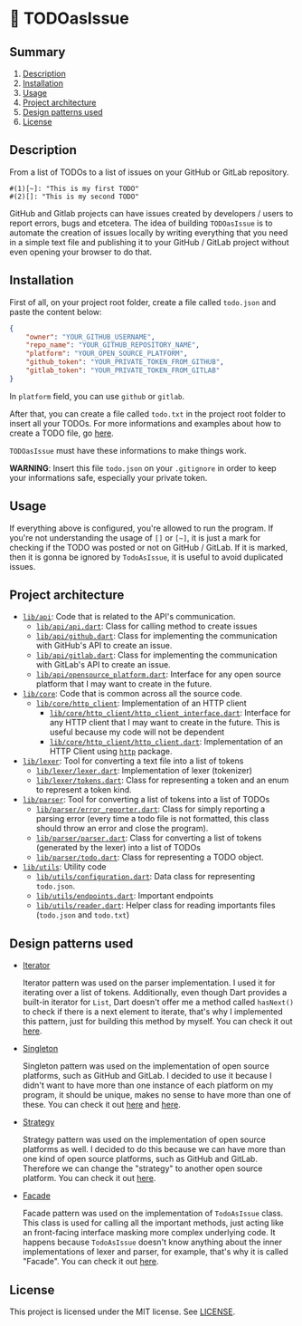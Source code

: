 # :pencil: TODOasIssue

## Summary

1. [Description](#description)
2. [Installation](#installation)
3. [Usage](#usage)
4. [Project architecture](#project-architecture)
5. [Design patterns used](#design-patterns-used)
6. [License](#license)

## Description

From a list of TODOs to a list of issues on your GitHub or GitLab repository.

```
#(1)[~]: "This is my first TODO"
#(2)[]: "This is my second TODO"
```

GitHub and Gitlab projects can have issues created by developers / users to report errors, bugs and etcetera. The idea of building `TODOasIssue` is to automate the creation of issues locally by writing everything that you need in a simple text file and publishing it to your GitHub / GitLab project without even opening your browser to do that.

## Installation
First of all, on your project root folder, create a file called `todo.json` and paste the content below:

```json
{
    "owner": "YOUR_GITHUB_USERNAME",
    "repo_name": "YOUR_GITHUB_REPOSITORY_NAME",
    "platform": "YOUR_OPEN_SOURCE_PLATFORM",
    "github_token": "YOUR_PRIVATE_TOKEN_FROM_GITHUB",
    "gitlab_token": "YOUR_PRIVATE_TOKEN_FROM_GITLAB"
}
```

In `platform` field, you can use `github` or `gitlab`.

After that, you can create a file called `todo.txt` in the project root folder to insert all your TODOs. For more informations and examples about how to create a TODO file, go [here](./examples/).

`TODOasIssue` must have these informations to make things work.

**WARNING**: Insert this file `todo.json` on your `.gitignore` in order to keep your informations safe, especially your private token.

## Usage
If everything above is configured, you're allowed to run the program. If you're not understanding the usage of `[]` or `[~]`, it is just a mark for checking if the TODO was posted or not on GitHub / GitLab. If it is marked, then it is gonna be ignored by `TodoAsIssue`, it is useful to avoid duplicated issues.

## Project architecture
-  [`lib/api`](./lib/api/): Code that is related to the API's communication.
   - [`lib/api/api.dart`](./lib/api/api.dart): Class for calling method to create issues
   - [`lib/api/github.dart`](./lib/api/github.dart): Class for implementing the communication with GitHub's API to create an issue.
   - [`lib/api/gitlab.dart`](./lib/api/gitlab.dart): Class for implementing the communication with GitLab's API to create an issue.
   - [`lib/api/opensource_platform.dart`](./lib/api/opensource_platform.dart): Interface for any open source platform that I may want to create in the future.
-  [`lib/core`](./lib/core/): Code that is common across all the source code.
   - [`lib/core/http_client`](./lib/core/http_client/): Implementation of an HTTP client
     - [`lib/core/http_client/http_client_interface.dart`](./lib/core/http_client/http_client_interface.dart): Interface for any HTTP client that I may want to create in the future. This is useful because my code will not be dependent
     - [`lib/core/http_client/http_client.dart`](./lib/core/http_client/http_client.dart): Implementation of an HTTP Client using [`http`](https://pub.dev/packages/http) package.
-  [`lib/lexer`](./lib/lexer/): Tool for converting a text file into a list of tokens
   -  [`lib/lexer/lexer.dart`](./lib/lexer/lexer.dart): Implementation of lexer (tokenizer)
   -  [`lib/lexer/tokens.dart`](./lib/lexer/tokens.dart): Class for representing a token and an enum to represent a token kind.
-  [`lib/parser`](./lib/parser/): Tool for converting a list of tokens into a list of TODOs
   - [`lib/parser/error_reporter.dart`](./lib/parser/error_reporter.dart): Class for simply reporting a parsing error (every time a todo file is not formatted, this class should throw an error and close the program).
   - [`lib/parser/parser.dart`](./lib/parser/parser.dart): Class for converting a list of tokens (generated by the lexer) into a list of TODOs
   - [`lib/parser/todo.dart`](./lib/parser/todo.dart): Class for representing a TODO object.
-  [`lib/utils`](./lib/utils/): Utility code
   -  [`lib/utils/configuration.dart`](./lib/utils/configuration.dart): Data class for representing `todo.json`.
   -  [`lib/utils/endpoints.dart`](./lib/utils/endpoints.dart): Important endpoints
   -  [`lib/utils/reader.dart`](./lib/utils/reader.dart): Helper class for reading importants files (`todo.json` and `todo.txt`)

## Design patterns used

- [Iterator](https://refactoring.guru/design-patterns/iterator)

    Iterator pattern was used on the parser implementation. I used it for iterating over a list of tokens. Additionally, even though Dart provides a built-in iterator for `List`, Dart doesn't offer me a method called `hasNext()` to check if there is a next element to iterate, that's why I implemented this pattern, just for building this method by myself. You can check it out [here](https://github.com/HicaroD/TodoAsIssue/blob/fef632e69eddb22b94ad1270d8bff52b943fe969/lib/parser/parser.dart#L4).

- [Singleton](https://refactoring.guru/design-patterns/singleton)

    Singleton pattern was used on the implementation of open source platforms, such as GitHub and GitLab. I decided to use it because I didn't want to have more than one instance of each platform on my program, it should be unique, makes no sense to have more than one of these. You can check it out [here](https://github.com/HicaroD/TodoAsIssue/blob/63b0ba0bfb07eb3eb1a8394c0e8cd038981c9915/lib/api/github.dart#L1) and [here](https://github.com/HicaroD/TodoAsIssue/blob/aa5793998675dff1a9ab2f76de3082f69c36d8b9/lib/api/gitlab.dart#L1).

- [Strategy](https://refactoring.guru/design-patterns/strategy)
 
    Strategy pattern was used on the implementation of open source platforms as well. I decided to do this because we can have more than one kind of open source platforms, such as GitHub and GitLab. Therefore we can change the "strategy" to another open source platform. You can check it out [here](https://github.com/HicaroD/TodoAsIssue/tree/feature/api_communication/lib/api).

- [Facade](https://refactoring.guru/design-patterns/facade)

    Facade pattern was used on the implementation of `TodoAsIssue` class. This class is used for calling all the important methods, just acting like an front-facing interface masking more complex underlying code. It happens because `TodoAsIssue` doesn't know anything about the inner implementations of lexer and parser, for example, that's why it is called "Facade". You can check it out [here](https://github.com/HicaroD/TodoAsIssue/blob/5158fd87eab23af42102752c7a57667ddb02c498/bin/todo_as_issue.dart#L12).

## License
This project is licensed under the MIT license. See [LICENSE](LICENSE).
